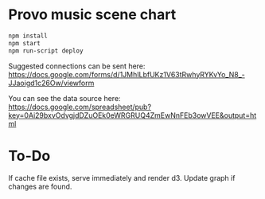 Provo music scene chart
=======================

```bash
npm install
npm start
npm run-script deploy
```

Suggested connections can be sent here: https://docs.google.com/forms/d/1JMhILbfUKz1V63tRwhyRYKvYo_N8_-JJaoigd1c26Ow/viewform

You can see the data source here: https://docs.google.com/spreadsheet/pub?key=0Ai29bxvOdvgjdDZuOEk0eWRGRUQ4ZmEwNnFEb3owVEE&output=html

To-Do
=====
If cache file exists, serve immediately and render d3. Update graph if changes are found.